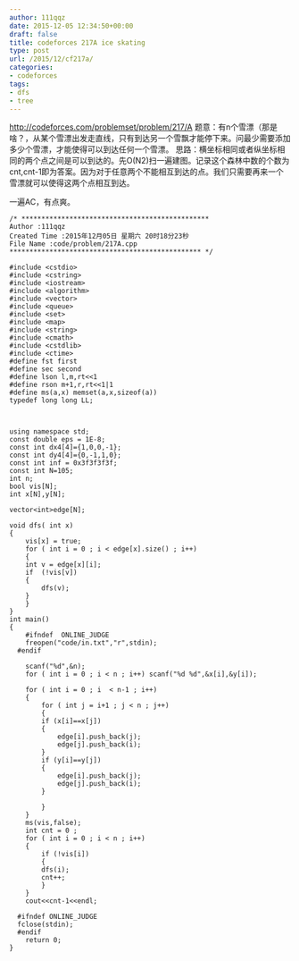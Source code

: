 ```yaml
---
author: 111qqz
date: 2015-12-05 12:34:50+00:00
draft: false
title: codeforces 217A ice skating
type: post
url: /2015/12/cf217a/
categories:
- codeforces
tags:
- dfs
- tree
---
```


http://codeforces.com/problemset/problem/217/A
题意：有n个雪漂（那是啥？，从某个雪漂出发走直线，只有到达另一个雪飘才能停下来。问最少需要添加多少个雪漂，才能使得可以到达任何一个雪漂。
思路：横坐标相同或者纵坐标相同的两个点之间是可以到达的。先O(N2)扫一遍建图。记录这个森林中数的个数为cnt,cnt-1即为答案。因为对于任意两个不能相互到达的点。我们只需要再来一个雪漂就可以使得这两个点相互到达。

一遍AC，有点爽。

 

    
    /* ***********************************************
    Author :111qqz
    Created Time :2015年12月05日 星期六 20时18分23秒
    File Name :code/problem/217A.cpp
    ************************************************ */
    
    #include <cstdio>
    #include <cstring>
    #include <iostream>
    #include <algorithm>
    #include <vector>
    #include <queue>
    #include <set>
    #include <map>
    #include <string>
    #include <cmath>
    #include <cstdlib>
    #include <ctime>
    #define fst first
    #define sec second
    #define lson l,m,rt<<1
    #define rson m+1,r,rt<<1|1
    #define ms(a,x) memset(a,x,sizeof(a))
    typedef long long LL;
    
    
    
    using namespace std;
    const double eps = 1E-8;
    const int dx4[4]={1,0,0,-1};
    const int dy4[4]={0,-1,1,0};
    const int inf = 0x3f3f3f3f;
    const int N=105;
    int n;
    bool vis[N];
    int x[N],y[N];
    
    vector<int>edge[N];
    
    void dfs( int x)
    {
        vis[x] = true;
        for ( int i = 0 ; i < edge[x].size() ; i++)
        {
    	int v = edge[x][i];
    	if  (!vis[v])
    	{
    	    dfs(v);
    	}
        }
    }
    int main()
    {
    	#ifndef  ONLINE_JUDGE 
    	freopen("code/in.txt","r",stdin);
      #endif
    
    	scanf("%d",&n);
    	for ( int i = 0 ; i < n ; i++) scanf("%d %d",&x[i],&y[i]);
    
    	for ( int i = 0 ; i  < n-1 ; i++)
    	{
    	    for ( int j = i+1 ; j < n ; j++)
    	    {
    		if (x[i]==x[j])
    		{
    		    edge[i].push_back(j);
    		    edge[j].push_back(i);
    		}
    		if (y[i]==y[j])
    		{
    		    edge[i].push_back(j);
    		    edge[j].push_back(i);
    		}
    
    	    }
    	}
    	ms(vis,false);
    	int cnt = 0 ;
    	for ( int i = 0 ; i < n ; i++)
    	{
    	    if (!vis[i])
    	    {
    		dfs(i);
    		cnt++;
    	    }
    	}
    	cout<<cnt-1<<endl;
    
      #ifndef ONLINE_JUDGE  
      fclose(stdin);
      #endif
        return 0;
    }
    






